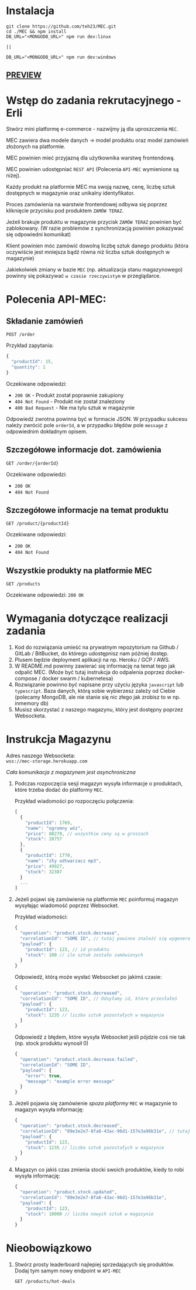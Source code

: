 # Instalacja

```
git clone https://github.com/teh23/MEC.git
cd ./MEC && npm install
DB_URL="<MONGODB_URL>" npm run dev:linux

||

DB_URL="<MONGODB_URL>" npm run dev:windows
```

## <a href="https://powerful-eyrie-28917.herokuapp.com/">PREVIEW</a>

# Wstęp do zadania rekrutacyjnego - Erli

Stwórz mini platformę e-commerce - nazwijmy ją dla uproszczenia `MEC`.

MEC zawiera dwa modele danych -> model produktu oraz model zamówień złożonych na platformie.

MEC powinien mieć przyjazną dla użytkownika warstwę frontendową.

MEC powinien udostępniać `REST API` (Polecenia `API-MEC` wymienione są niżej).

Każdy produkt na platformie MEC ma swoją nazwę, cenę, liczbę sztuk dostępnych w magazynie oraz unikalny identyfikator.

Proces zamówienia na warstwie frontendowej odbywa się poprzez kliknięcie przycisku pod produktem `ZAMÓW TERAZ`.

Jeżeli brakuje produktu w magazynie przycisk `ZAMÓW TERAZ` powinien być zablokowany. (W razie problemów z synchronizacją powinien pokazywać się odpowiedni komunikat)

Klient powinien móc zamówić dowolną liczbę sztuk danego produktu (która oczywiście jest mniejsza bądź równa niż liczba sztuk dostępnych w magazynie)

Jakiekolwiek zmiany w bazie `MEC` (np. aktualizacja stanu magazynowego) powinny się pokazywać `w czasie rzeczywistym` w przeglądarce.

# Polecenia API-MEC:

## Składanie zamówień

```http
POST /order
```

Przykład zapytania:

```js
{
  "productId": 15,
  "quantity": 1
}
```

Oczekiwane odpowiedzi:

-   `200 OK` - Produkt został poprawnie zakupiony
-   `404 Not Found` - Produkt nie został znaleziony
-   `400 Bad Request` - Nie ma tylu sztuk w magazynie

Odpowiedź zwrotna powinna być w formacie JSON. W przypadku sukcesu należy zwrócić pole `orderId`, a w przypadku błędów pole `message` z odpowiednim dokładnym opisem.

## Szczegółowe informacje dot. zamówienia

```http
GET /order/{orderId}
```

Oczekiwane odpowiedzi:

-   `200 OK`
-   `404 Not Found`

## Szczegółowe informacje na temat produktu

```http
GET /product/{productId}
```

Oczekiwane odpowiedzi:

-   `200 OK`
-   `404 Not Found`

## Wszystkie produkty na platformie MEC

```http
GET /products
```

Oczekiwane odpowiedzi:
`200 OK`

# Wymagania dotyczące realizacji zadania

1. Kod do rozwiązania umieść na prywatnym repozytorium na Github / GitLab / BitBucket, do którego udostępnisz nam później dostęp.
2. Plusem będzie deployment aplikacji na np. Heroku / GCP / AWS.
3. W README.md powinny zawierać się informację na temat tego jak odpalić MEC. (Może być tutaj instrukcja do odpalenia poprzez docker-compose / docker swarm / kubernetesa)
4. Rozwiązanie powinno być napisane przy użyciu języka `javascript` lub `typescript`. Baza danych, którą sobie wybierzesz zależy od Ciebie (polecamy MongoDB, ale nie stanie się nic złego jak zrobisz to w np. inmemory db)
5. Musisz skorzystać z naszego magazynu, który jest dostępny poprzez Websocketa.

# Instrukcja Magazynu

Adres naszego Websocketa:<br />
`wss://mec-storage.herokuapp.com`

_Cała komunikacja z magazynem jest asynchroniczna_

1. Podczas rozpoczęcia sesji magazyn wysyła informacje o produktach, które trzeba dodać do platformy `MEC`.

    Przykład wiadomości po rozpoczęciu połączenia:

    ```js
    [
      {
        "productId": 1769,
        "name": "ogromny wóz",
        "price": 88279, // wszystkie ceny są w groszach
        "stock": 28757
      },
      {
        "productId": 1770,
        "name": "zły odtwarzacz mp3",
        "price": 49927,
        "stock": 32387
      }
      ...
    ]
    ```

2. Jeżeli pojawi się zamówienie na platformie `MEC` poinformuj magazyn wysyłając wiadomość poprzez Websocket.

    Przykład wiadomości:

    ```js
    {
      "operation": "product.stock.decrease",
      "correlationId": "SOME ID", // tutaj powinno znaleźć się wygenerowane przez Ciebie unikalne id
      "payload": {
        "productId": 123, // id produktu
        "stock": 100 // ile sztuk zostało zamówionych
      }
    }
    ```

    Odpowiedź, którą może wysłać Websocket po jakimś czasie:

    ```js
    {
      "operation": "product.stock.decreased",
      "correlationId": "SOME ID", // Odsyłamy id, które przesłałeś
      "payload": {
        "productId": 123,
        "stock": 1235 // liczba sztuk pozostałych w magazynie
      }
    }
    ```

    Odpowiedź z błędem, które wysyła Websocket jeśli pójdzie coś nie tak (np. stock produktu wynosił 0)

    ```js
    {
      "operation": "product.stock.decrease.failed",
      "correlationId": "SOME ID",
      "payload": {
        "error": true,
        "message": "example error message"
      }
    }
    ```

3. Jeżeli pojawia się zamówienie _spoza platformy_ `MEC` w magazynie to magazyn wysyła informację:

    ```js
    {
      "operation": "product.stock.decreased",
      "correlationId": "89e3e2e7-8fa6-43ac-96d1-157e3a96b31e", // tutaj jest losowy UUID
      "payload": {
        "productId": 123,
        "stock": 1235 // liczba sztuk pozostałych w magazynie
      }
    }
    ```

4. Magazyn co jakiś czas zmienia stocki swoich produktów, kiedy to robi wysyła informację:
    ```js
    {
      "operation": "product.stock.updated",
      "correlationId": "89e3e2e7-8fa6-43ac-96d1-157e3a96b31e",
      "payload": {
        "productId": 123,
        "stock": 10000 // liczba nowych sztuk w magazynie
      }
    }
    ```

# Nieobowiązkowo

1. Stwórz prosty leaderboard najlepiej sprzedających się produktów. <br/>Dodaj tym samym nowy endpoint w `API-MEC`

    ```http
    GET /products/hot-deals
    ```
